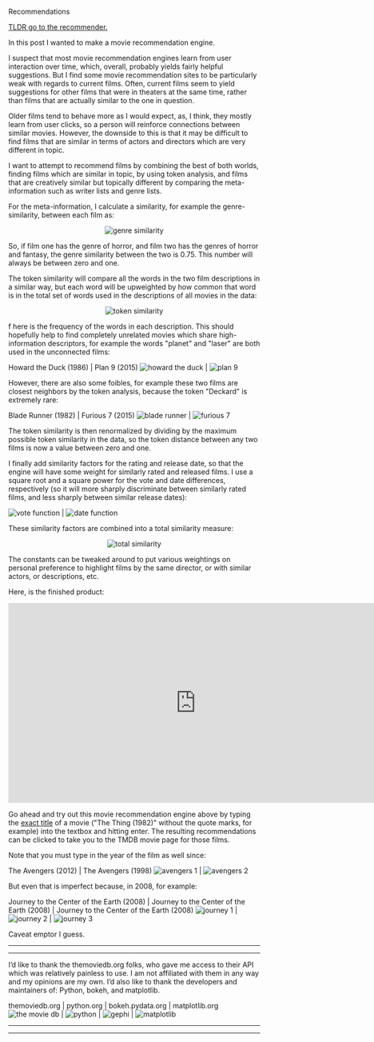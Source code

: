 Recommendations

<a href="#recommender_anchor">TLDR go to the recommender.</a>

In this post I wanted to make a movie recommendation engine.

I suspect that most movie recommendation engines learn from user interaction over time, which, overall, probably yields fairly helpful suggestions. But I find some movie recommendation sites to be particularly weak with regards to current films. Often, current films seem to yield suggestions for other films that were in theaters at the same time, rather than films that are actually similar to the one in question.

Older films tend to behave more as I would expect, as, I think, they mostly learn from user clicks, so a person will reinforce connections between similar movies. However, the downside to this is that it may be difficult to find films that are similar in terms of actors and directors which are very different in topic.

I want to attempt to recommend films by combining the best of both worlds, finding films which are similar in topic, by using token analysis, and films that are creatively similar but topically different by comparing the meta-information such as writer lists and genre lists.

For the meta-information, I calculate a similarity, for example the genre-similarity, between each film as:

<!-- ![genre similarity](../assets/post4/dgenres.png) -->

<p align="center">
  <img src="https://github.com/poptcorn/poptcorn.github.io/blob/master/assets/post4/dgenres.png?raw=true" alt="genre similarity"/>
</p>

So, if film one has the genre of horror, and film two has the genres of horror and fantasy, the genre similarity between the two is 0.75. This number will always be between zero and one.

The token similarity will compare all the words in the two film descriptions in a similar way, but each word will be upweighted by how common that word is in the total set of words used in the descriptions of all movies in the data:

<!-- ![token similarity](../assets/post4/dtoken.png) -->

<p align="center">
  <img src="https://github.com/poptcorn/poptcorn.github.io/blob/master/assets/post4/dtoken.png?raw=true" alt="token similarity"/>
</p>


f here is the frequency of the words in each description. This should hopefully help to find completely unrelated movies which share high-information descriptors, for example the words "planet" and "laser" are both used in the unconnected films:

Howard the Duck (1986) | Plan 9 (2015)
![howard the duck](../assets/post4/howardtheduck.jpg) | ![plan 9](../assets/post4/plan9.jpg)

However, there are also some foibles, for example these two films are closest neighbors by the token analysis, because the token "Deckard" is extremely rare:

Blade Runner (1982) | Furious 7 (2015)
![blade runner](../assets/post4/bladerunner.jpg) | ![furious 7](../assets/post4/furious7.jpg)

The token similarity is then renormalized by dividing by the maximum possible token similarity in the data, so the token distance between any two films is now a value between zero and one.

I finally add similarity factors for the rating and release date, so that the engine will have some weight for similarly rated and released films. I use a square root and a square power for the vote and date differences, respectively (so it will more sharply discriminate between similarly rated films, and less sharply between similar release dates):

![vote function](../assets/post4/vote_fn.png) | ![date function](../assets/post4/date_fn.png)

These similarity factors are combined into a total similarity measure:

<!-- ![total similarity](../assets/post4/dtotal.png) -->

<p align="center">
  <img src="https://github.com/poptcorn/poptcorn.github.io/blob/master/assets/post4/dtotal.png?raw=true" alt="total similarity"/>
</p>


The constants can be tweaked around to put various weightings on personal preference to highlight films by the same director, or with similar actors, or descriptions, etc.

<a id="recommender_anchor"></a>

Here, is the finished product:

<iframe src="https://poptcorn.github.io/assets/post4/recommend.html" width="750" height="400" align="center" frameBorder="0"></iframe>

Go ahead and try out this movie recommendation engine above by typing the [exact title](../assets/post4/title_list.txt) of a movie ("The Thing (1982)" without the quote marks, for example) into the textbox and hitting enter. The resulting recommendations can be clicked to take you to the TMDB movie page for those films.

Note that you must type in the year of the film as well since:

The Avengers (2012) | The Avengers (1998)
![avengers 1](../assets/post4/avengers1.jpg) | ![avengers 2](../assets/post4/avengers2.jpg)

But even that is imperfect because, in 2008, for example:

Journey to the Center of the Earth (2008) | Journey to the Center of the Earth (2008) | Journey to the Center of the Earth (2008)
![journey 1](../assets/post4/journey1.jpg) | ![journey 2](../assets/post4/journey2.png) | ![journey 3](../assets/post4/journey3.jpg)

Caveat emptor I guess.


---
---
I’d like to thank the themoviedb.org folks, who gave me access to their API which was relatively painless to use. I am not affiliated with them in any way and my opinions are my own. I’d also like to thank the developers and maintainers of: Python, bokeh, and matplotlib.

themoviedb.org | python.org | bokeh.pydata.org | matplotlib.org
![the movie db](../assets/credit/tmdb.png) | ![python](../assets/credit/python.png) | ![gephi](../assets/credit/bokeh.png) | ![matplotlib](../assets/credit/mpl.png)

---
---
